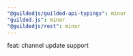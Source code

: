 ```yaml
---
"@guildedjs/guilded-api-typings": minor
"guilded.js": minor
"@guildedjs/rest": minor
---
```


feat: channel update support
